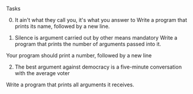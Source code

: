 Tasks

0. It ain't what they call you, it's what you answer to
Write a program that prints its name, followed by a new line.

1. Silence is argument carried out by other means
mandatory
Write a program that prints the number of arguments passed into it.

Your program should print a number, followed by a new line

2. The best argument against democracy is a five-minute conversation with the average voter

Write a program that prints all arguments it receives.
